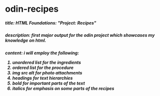 # odin-recipes
<h5><strong>title</strong>: HTML Foundations: "Project: Recipes"</h5>
<h5><strong>description</strong>: first major output for the odin project which showcases my knowledge on html.</h5>
<h5><strong>content</strong>: i will employ the following:
  <ol>
    <li>unordered list for the ingredients</li>
    <li>ordered list for the procedure</li>
    <li>img src alt for photo attachments</li>
    <li>headings for text hierarchies</li>
    <li>bold for important parts of the text</li>
    <li>italics for emphasis on some parts of the recipes</li>
  </ol>